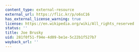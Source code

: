 ```yaml
---
content_type: external-resource
external_url: https://flic.kr/p/o6sC16
has_external_license_warning: true
license: https://en.wikipedia.org/wiki/All_rights_reserved
status: ''
title: Joe Brusky
uid: 281f0f51-f94e-4d09-be1e-5c22b1f527b7
wayback_url: ''
---
```

